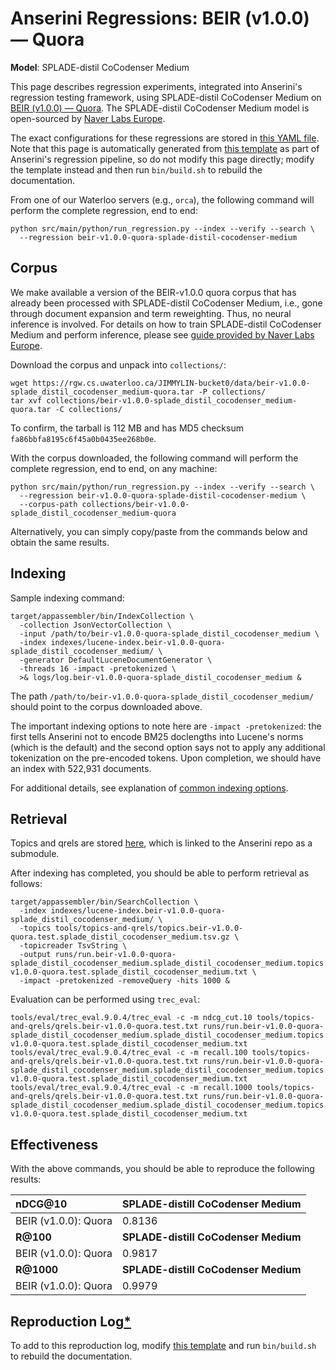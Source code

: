 # Anserini Regressions: BEIR (v1.0.0) &mdash; Quora

**Model**: SPLADE-distil CoCodenser Medium

This page describes regression experiments, integrated into Anserini's regression testing framework, using SPLADE-distil CoCodenser Medium on [BEIR (v1.0.0) &mdash; Quora](http://beir.ai/).
The SPLADE-distil CoCodenser Medium model is open-sourced by [Naver Labs Europe](https://europe.naverlabs.com/research/machine-learning-and-optimization/splade-models).

The exact configurations for these regressions are stored in [this YAML file](../../src/main/resources/regression/beir-v1.0.0-quora-splade-distil-cocodenser-medium.yaml).
Note that this page is automatically generated from [this template](../../src/main/resources/docgen/templates/beir-v1.0.0-quora-splade-distil-cocodenser-medium.template) as part of Anserini's regression pipeline, so do not modify this page directly; modify the template instead and then run `bin/build.sh` to rebuild the documentation.

From one of our Waterloo servers (e.g., `orca`), the following command will perform the complete regression, end to end:

```
python src/main/python/run_regression.py --index --verify --search \
  --regression beir-v1.0.0-quora-splade-distil-cocodenser-medium
```

## Corpus

We make available a version of the BEIR-v1.0.0 quora corpus that has already been processed with SPLADE-distil CoCodenser Medium, i.e., gone through document expansion and term reweighting.
Thus, no neural inference is involved.
For details on how to train SPLADE-distil CoCodenser Medium and perform inference, please see [guide provided by Naver Labs Europe](https://github.com/naver/splade/tree/main/anserini_evaluation).

Download the corpus and unpack into `collections/`:

```
wget https://rgw.cs.uwaterloo.ca/JIMMYLIN-bucket0/data/beir-v1.0.0-splade_distil_cocodenser_medium-quora.tar -P collections/
tar xvf collections/beir-v1.0.0-splade_distil_cocodenser_medium-quora.tar -C collections/
```

To confirm, the tarball is 112 MB and has MD5 checksum `fa86bbfa8195c6f45a0b0435ee268b0e`.

With the corpus downloaded, the following command will perform the complete regression, end to end, on any machine:

```
python src/main/python/run_regression.py --index --verify --search \
  --regression beir-v1.0.0-quora-splade-distil-cocodenser-medium \
  --corpus-path collections/beir-v1.0.0-splade_distil_cocodenser_medium-quora
```

Alternatively, you can simply copy/paste from the commands below and obtain the same results.

## Indexing

Sample indexing command:

```
target/appassembler/bin/IndexCollection \
  -collection JsonVectorCollection \
  -input /path/to/beir-v1.0.0-quora-splade_distil_cocodenser_medium \
  -index indexes/lucene-index.beir-v1.0.0-quora-splade_distil_cocodenser_medium/ \
  -generator DefaultLuceneDocumentGenerator \
  -threads 16 -impact -pretokenized \
  >& logs/log.beir-v1.0.0-quora-splade_distil_cocodenser_medium &
```

The path `/path/to/beir-v1.0.0-quora-splade_distil_cocodenser_medium/` should point to the corpus downloaded above.

The important indexing options to note here are `-impact -pretokenized`: the first tells Anserini not to encode BM25 doclengths into Lucene's norms (which is the default) and the second option says not to apply any additional tokenization on the pre-encoded tokens.
Upon completion, we should have an index with 522,931 documents.

For additional details, see explanation of [common indexing options](../../docs/common-indexing-options.md).

## Retrieval

Topics and qrels are stored [here](https://github.com/castorini/anserini-tools/tree/master/topics-and-qrels), which is linked to the Anserini repo as a submodule.

After indexing has completed, you should be able to perform retrieval as follows:

```
target/appassembler/bin/SearchCollection \
  -index indexes/lucene-index.beir-v1.0.0-quora-splade_distil_cocodenser_medium/ \
  -topics tools/topics-and-qrels/topics.beir-v1.0.0-quora.test.splade_distil_cocodenser_medium.tsv.gz \
  -topicreader TsvString \
  -output runs/run.beir-v1.0.0-quora-splade_distil_cocodenser_medium.splade_distil_cocodenser_medium.topics.beir-v1.0.0-quora.test.splade_distil_cocodenser_medium.txt \
  -impact -pretokenized -removeQuery -hits 1000 &
```

Evaluation can be performed using `trec_eval`:

```
tools/eval/trec_eval.9.0.4/trec_eval -c -m ndcg_cut.10 tools/topics-and-qrels/qrels.beir-v1.0.0-quora.test.txt runs/run.beir-v1.0.0-quora-splade_distil_cocodenser_medium.splade_distil_cocodenser_medium.topics.beir-v1.0.0-quora.test.splade_distil_cocodenser_medium.txt
tools/eval/trec_eval.9.0.4/trec_eval -c -m recall.100 tools/topics-and-qrels/qrels.beir-v1.0.0-quora.test.txt runs/run.beir-v1.0.0-quora-splade_distil_cocodenser_medium.splade_distil_cocodenser_medium.topics.beir-v1.0.0-quora.test.splade_distil_cocodenser_medium.txt
tools/eval/trec_eval.9.0.4/trec_eval -c -m recall.1000 tools/topics-and-qrels/qrels.beir-v1.0.0-quora.test.txt runs/run.beir-v1.0.0-quora-splade_distil_cocodenser_medium.splade_distil_cocodenser_medium.topics.beir-v1.0.0-quora.test.splade_distil_cocodenser_medium.txt
```

## Effectiveness

With the above commands, you should be able to reproduce the following results:

| **nDCG@10**                                                                                                  | **SPLADE-distill CoCodenser Medium**|
|:-------------------------------------------------------------------------------------------------------------|-----------|
| BEIR (v1.0.0): Quora                                                                                         | 0.8136    |
| **R@100**                                                                                                    | **SPLADE-distill CoCodenser Medium**|
| BEIR (v1.0.0): Quora                                                                                         | 0.9817    |
| **R@1000**                                                                                                   | **SPLADE-distill CoCodenser Medium**|
| BEIR (v1.0.0): Quora                                                                                         | 0.9979    |


## Reproduction Log[*](../../docs/reproducibility.md)

To add to this reproduction log, modify [this template](../../src/main/resources/docgen/templates/beir-v1.0.0-quora-splade-distil-cocodenser-medium.template) and run `bin/build.sh` to rebuild the documentation.
